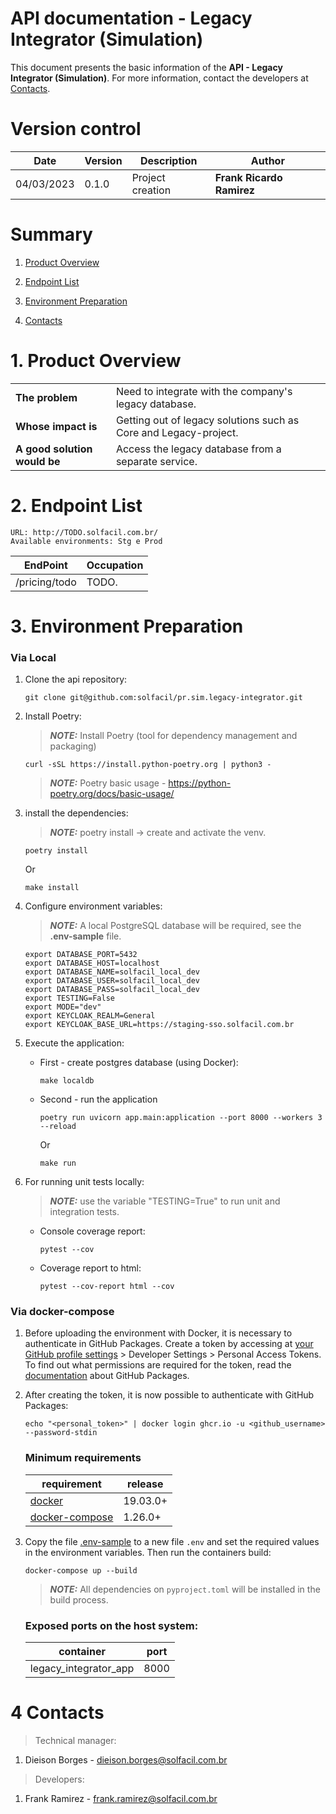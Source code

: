 
# API documentation - **Legacy Integrator (Simulation)**

This document presents the basic information of the **API - Legacy Integrator (Simulation)**. For more information, contact the developers at [Contacts](#4-Contacts).

# Version control

| Date       | Version | Description          | Author                    |
|------------|---------|----------------------|---------------------------|
| 04/03/2023 | 0.1.0   | Project creation     | **Frank Ricardo Ramirez** |

# Summary

1. [Product Overview](#1-Product-Overview)

2. [Endpoint List](#2-Endpoint-List)

3. [Environment Preparation](#3-Environment-Preparation)

4. [Contacts](#4-Contacts)

# 1. Product Overview

|                              |                                                                  |
| -----------------------------|------------------------------------------------------------------|
| **The problem**              | Need to integrate with the company's legacy database.            |
| **Whose impact is**          | Getting out of legacy solutions such as Core and Legacy-project. |
| **A good solution would be** | Access the legacy database from a separate service.              |

# 2. Endpoint List

    URL: http://TODO.solfacil.com.br/
    Available environments: Stg e Prod

| EndPoint      | Occupation   |
|---------------|--------------|
| /pricing/todo | TODO.        |

# 3. Environment Preparation
### Via Local 
1. Clone the api repository:
    ```shell
    git clone git@github.com:solfacil/pr.sim.legacy-integrator.git
    ```

2. Install Poetry:
    > **_NOTE:_** Install Poetry (tool for dependency management and packaging)
    ```shell
    curl -sSL https://install.python-poetry.org | python3 -
    ```
    > **_NOTE:_** Poetry basic usage - https://python-poetry.org/docs/basic-usage/

3. install the dependencies:
   > **_NOTE:_** poetry install -> create and activate the venv.
    ```shell
    poetry install
    ```
    Or
    ```shell
    make install
    ```

4. Configure environment variables:
    > **_NOTE:_** A local PostgreSQL database will be required, see the **.env-sample** file.
    ```shell
    export DATABASE_PORT=5432
    export DATABASE_HOST=localhost
    export DATABASE_NAME=solfacil_local_dev
    export DATABASE_USER=solfacil_local_dev
    export DATABASE_PASS=solfacil_local_dev
    export TESTING=False
    export MODE="dev"
    export KEYCLOAK_REALM=General
    export KEYCLOAK_BASE_URL=https://staging-sso.solfacil.com.br
    ```

5. Execute the application:
   - First - create postgres database (using Docker): 
     ```shell
     make localdb
     ```
   - Second - run the application
     ```shell
     poetry run uvicorn app.main:application --port 8000 --workers 3 --reload
     ```
     Or
     ```shell
     make run
     ```

6. For running unit tests locally:
   > **_NOTE:_** use the variable "TESTING=True" to run unit and integration tests.
   - Console coverage report:
     ```shell
     pytest --cov
     ```
   - Coverage report to html:
     ```shell
     pytest --cov-report html --cov
     ```

### Via docker-compose

1. Before uploading the environment with Docker, it is necessary to authenticate in GitHub Packages. Create a token by accessing
at [your GitHub profile settings](https://github.com/settings/profile) > Developer Settings >
Personal Access Tokens. To find out what permissions are required for the token, read the
[documentation](https://docs.github.com/en/packages/publishing-and-managing-packages/about-github-packages#about-tokens)
about GitHub Packages.

2. After creating the token, it is now possible to authenticate with GitHub Packages:
   ```
   echo "<personal_token>" | docker login ghcr.io -u <github_username> --password-stdin
   ```
   ### Minimum requirements   
   | requirement                                                   | release  |
   |---------------------------------------------------------------|----------|
   | [docker](https://docs.docker.com/get-docker/)                 | 19.03.0+ |
   | [docker-compose](https://github.com/docker/compose/releases/) | 1.26.0+  |

3. Copy the file [.env-sample](.env-sample) to a new file `.env` and set the required values in the environment variables. Then run the containers build:
   ```shell
   docker-compose up --build
   ```

   > **_NOTE:_** All dependencies on `pyproject.toml` will be installed in the build process.

   ### Exposed ports on the host system:
   
   | container             | port |
   |-----------------------|------|
   | legacy_integrator_app | 8000 |

# 4 Contacts
> Technical manager:
1. Dieison Borges - dieison.borges@solfacil.com.br

> Developers:
1. Frank Ramirez - frank.ramirez@solfacil.com.br
